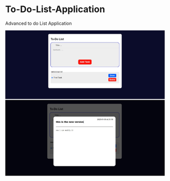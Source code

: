 # To-Do-List-Application
Advanced to do List Application

![site Privew](image/preview.jpg)
![site Privew](image/updatetaskPreview.jpg)
